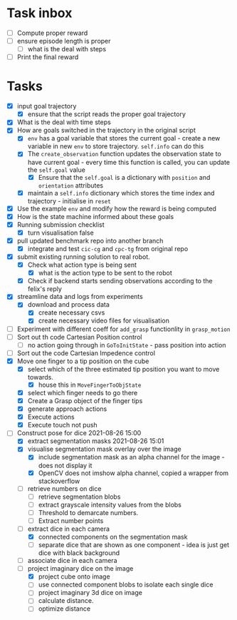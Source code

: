# Task inbox
- [ ] Compute proper reward
- [ ] ensure episode length is proper
  - [ ] what is the deal with steps
- [ ] Print the final reward
# Tasks
- [X] input goal trajectory
  - [X] ensure that the script reads the proper goal trajectory
- [X] What is the deal with time steps
- [X] How are goals switched in the trajectory in the original script
  - [X] `env` has a goal variable that stores the current goal - create a new
    variable in new `env` to store trajectory. `self.info` can do this
  - [X] The `create_observation` function updates the observation state to have
    current goal - every time this function is called, you can update the
    `self.goal` value
    - [X] Ensure that the `self.goal` is a dictionary with `position` and
      `orientation` attributes
  - [X] maintain a `self.info` dictionary which stores the time index and
    trajectory - initialise in `reset`
- [X] Use the example `env` and modify how the reward is being computed
- [X] How is the state machine informed about these goals
- [X] Running submission checklist
  - [X] turn visualisation false
- [X] pull updated benchmark repo into another branch
  - [X] integrate and test `cic-cg` and `cpc-tg` from original repo
- [X] submit existing running solution to real robot.
  - [X] Check what action type is being sent
    - [X] what is the action type to be sent to the robot
  - [X] Check if backend starts sending observations according to the felix's
    reply
- [X] streamline data and logs from experiments
  - [X] download and process data
    - [X] create necessary csvs
    - [X] create necessary video files for visualisation
- [ ] Experiment with different coeff for `add_grasp` functionlity in
  `grasp_motion`
- [ ] Sort out th code Cartesian Position control
    - [ ] no action going through in `GoToInitState` - pass position into
      action
- [ ] Sort out the code Cartesian Impedence control
- [X] Move one finger to a tip position on the cube
  - [X] select which of the three estimated tip position you want to move
    towards.
    - [X] house this in `MoveFingerToObjState` 
  - [X] select which finger needs to go there
  - [X] Create a Grasp object of the finger tips
  - [X] generate approach actions
  - [X] Execute actions
  - [X] Execute touch not push
- [ ] Construct pose for dice 2021-08-26 15:00
  - [X] extract segmentation masks 2021-08-26 15:01
  - [X] visualise segmentation mask overlay over the image
    - [X] include segmentation mask as an alpha channel for the image - does not display it
    - [X] OpenCV does not imshow alpha channel, copied a wrapper from stackoverflow
  - [ ] retrieve numbers on dice
    - [ ] retrieve segmentation blobs
    - [ ] extract grayscale intensity values from the blobs
    - [ ] Threshold to demarcate numbers.
    - [ ] Extract number points
  - [ ] extract dice in each camera
    - [X] connected components on the segmentation mask
    - [ ] separate dice that are shown as one component - idea is just get dice with black background
  - [ ] associate dice in each camera
  - [ ] project imaginary dice on the image
    - [X] project cube onto image
    - [ ] use connected component blobs to isolate each single dice
    - [ ] project imaginary 3d dice on image
    - [ ] calculate distance.
    - [ ] optimize distance

